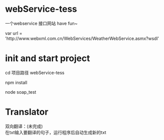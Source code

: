 # webService-tess
   <p>  一个webservice 接口网站  have fun~  </p>
   var url = 'http://www.webxml.com.cn/WebServices/WeatherWebService.asmx?wsdl'

# init and start project
   <p>cd 项目路径 webService-tess</p>  
   <p>npm install</p>  
   <p>node soap_test </p>       
    

# Translator 
   双向翻译：(未完成)  
   在txt输入要翻译的句子，运行程序后自动生成新的txt